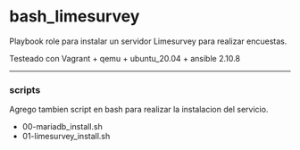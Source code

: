 # bash_limesurvey

Playbook role para instalar un servidor Limesurvey para realizar encuestas.

Testeado con Vagrant + qemu + ubuntu_20.04 + ansible 2.10.8

---

### scripts

Agrego tambien script en bash para realizar la instalacion del servicio.

- 00-mariadb_install.sh
- 01-limesurvey_install.sh

